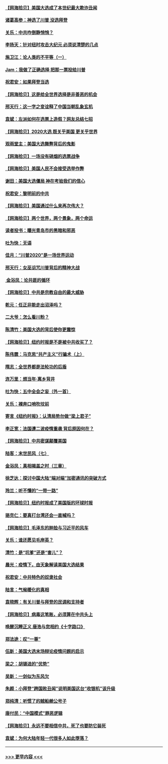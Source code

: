 #### [【网海拾贝】美国大选成了本世纪最大欺诈丑闻](../pages/nsc993/n12538029.md?t=11102102) 
#### [诸葛高参：神选了川普 没选拜登](../pages/nsc993/n12537664.md?t=11102102) 
#### [关乐：中共咋倒静悄悄？](../pages/nsc993/n12537615.md?t=11102102) 
#### [李扬天：针对纽时攻击大纪元 必须说清楚的几点](../pages/nsc993/n12536001.md?t=11102102) 
#### [施卫江：论人类的不平等（一）](../pages/nsc993/n12535700.md?t=11102102) 
#### [Jam：我做了正确选择 把那一票投给川普](../pages/nsc993/n12535743.md?t=11102102) 
#### [祝君安：如果拜登当选](../pages/nsc993/n12535726.md?t=11102102) 
#### [【网海拾贝】这是给全世界选择是非善恶的机会](../pages/nsc993/n12535061.md?t=11102102) 
#### [邢天行：这一字之变诠释了中国当朝乱象玄机](../pages/nsc993/n12533446.md?t=11102102) 
#### [袁斌：左派如何在选票上造假？网友总结七招](../pages/nsc993/n12533180.md?t=11102102) 
#### [【网海拾贝】2020大选 既关乎美国 更关乎世界](../pages/nsc993/n12533161.md?t=11102102) 
#### [观雨堂主：美国大选舞弊背后的鬼影](../pages/nsc993/n12533153.md?t=11102102) 
#### [【网海拾贝】一场没有硝烟的选票战争](../pages/nsc993/n12531883.md?t=11102102) 
#### [【网海拾贝】美国人民不会接受选举作弊](../pages/nsc993/n12528850.md?t=11102102) 
#### [谢田：美国大选僵局 神在考验我们的信心](../pages/nsc993/n12527932.md?t=11102102) 
#### [祝君安：黎明前的中共](../pages/nsc993/n12524071.md?t=11102102) 
#### [【网海拾贝】美国通过什么来再次伟大？](../pages/nsc993/n12523844.md?t=11102102) 
#### [【网海拾贝】两个世界，两个景象，两个命运](../pages/nsc993/n12521419.md?t=11102102) 
#### [读者投书：曝光青岛市的黑暗和邪恶](../pages/nsc993/n12520988.md?t=11102102) 
#### [吐为快：无语](../pages/nsc993/n12518588.md?t=11102102) 
#### [佳月：“川普2020”是一场世界运动](../pages/nsc993/n12518581.md?t=11102102) 
#### [邢天行：女巫诅咒川普背后的精神大战](../pages/nsc993/n12517257.md?t=11102102) 
#### [ 金浴凤：论共匪的循环](../pages/nsc993/n12517133.md?t=11102102) 
#### [【网海拾贝】中共是宗教自由的最大威胁](../pages/nsc993/n12516879.md?t=11102102) 
#### [乾元：任正非能走出沼泽吗？](../pages/nsc993/n12515831.md?t=11102102) 
#### [二大爷：怎么看川粉？](../pages/nsc993/n12515820.md?t=11102102) 
#### [陈清竹：美国大选的背后使你更震惊](../pages/nsc993/n12515589.md?t=11102102) 
#### [【网海拾贝】纽约时报是不是被中共收买了？](../pages/nsc993/n12515122.md?t=11102102) 
#### [陈伟霆：马克思“共产主义”行骗术（上）](../pages/nsc993/n12510217.md?t=11102102) 
#### [隋志：全世界都是法轮功的后盾](../pages/nsc993/n12510636.md?t=11102102) 
#### [连万里：想当年‧离乡背井](../pages/nsc993/n12510623.md?t=11102102) 
#### [吐为快：五中全会之妄（外一首）](../pages/nsc993/n12510470.md?t=11102102) 
#### [关乐：裸奔口哨吹坟前](../pages/nsc993/n12510403.md?t=11102102) 
#### [寄言《纽约时报》：认清局势勿做“梁上君子”](../pages/nsc993/n12510042.md?t=11102102) 
#### [李正宽：法国遭二波疫情重袭 背后原因何在？](../pages/nsc993/n12509971.md?t=11102102) 
#### [【网海拾贝】中共密谋颠覆美国](../pages/nsc993/n12509816.md?t=11102102) 
#### [陆客：末世民风（七）](../pages/nsc993/n12507822.md?t=11102102) 
#### [金浴凤：真相揭盖之时（三章）](../pages/nsc993/n12507804.md?t=11102102) 
#### [徐芝达：探讨中国大陆“端对端”加密通讯的突破方式](../pages/nsc993/n12507682.md?t=11102102) 
#### [玲兰：听不懂的“一带一路”](../pages/nsc993/n12507669.md?t=11102102) 
#### [【网海拾贝】纽约时报成了美国版的环球时报](../pages/nsc993/n12507053.md?t=11102102) 
#### [骆克仁：要真打台湾还会一直喊吗？](../pages/nsc993/n12506843.md?t=11102102) 
#### [【网海拾贝】毛泽东的肿脸与习近平的风车](../pages/nsc993/n12504537.md?t=11102102) 
#### [关乐：谁还愿见毛岸英？](../pages/nsc993/n12503866.md?t=11102102) 
#### [清竹：是“坑爹”还是“害儿”？](../pages/nsc993/n12503034.md?t=11102102) 
#### [晨光：疫情下，由天象解读美国大选结果](../pages/nsc993/n12502536.md?t=11102102) 
#### [祝君安：中共特色的奴隶社会](../pages/nsc993/n12501529.md?t=11102102) 
#### [陆言：气候暖化的真相](../pages/nsc993/n12501183.md?t=11102102) 
#### [袁晓辉：有关川普与拜登的民调和支持者](../pages/nsc993/n12500433.md?t=11102102) 
#### [【网海拾贝】病毒这笔账，必须算在中共头上](../pages/nsc993/n12500320.md?t=11102102) 
#### [唤醒沉睡正义 唐浩与您相约《十字路口》](../pages/nsc993/n12497980.md?t=11102102) 
#### [郑法途：叹“一尊”](../pages/nsc993/n12498837.md?t=11102102) 
#### [伍新：美国大选末场辩论疫情问题的启示](../pages/nsc993/n12498829.md?t=11102102) 
#### [梁之：胡锡进的“优势”](../pages/nsc993/n12498780.md?t=11102102) 
#### [吴新：一剑似为东风欠](../pages/nsc993/n12498772.md?t=11102102) 
#### [朱颜：小拜登“跨国败丑闻”说明美国这台“收银机”该升级](../pages/nsc993/n12498731.md?t=11102102) 
#### [郑纯清：听惯了的贼船艄公号子](../pages/nsc993/n12498721.md?t=11102102) 
#### [唐付民：“中国模式”罪恶逻辑](../pages/nsc993/n12498310.md?t=11102102) 
#### [【网海拾贝】永远不要相信中共，死了也要防它装死](../pages/nsc993/n12498162.md?t=11102102) 
#### [袁斌：为何大陆年轻一代很多人如此堕落？](../pages/nsc993/n12495696.md?t=11102102) 

----
#### [ >>> 更早内容 <<< ](../indexes/nsc993-earlier.md)
